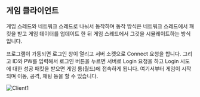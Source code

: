 
## 게임 클라이언트
게임 스레드와 네트워크 스레드로 나눠서 동작하며 동작 방식은 네트워크 스레드에서 패킷을 받고 게임 데이터를 업데이트 한 뒤
게임 스레드에서 그것을 시뮬레이트하는 방식입니다.

프로그램이 가동되면 로그인 창이 열리고 서버 소켓으로 Connect 요청을 합니다. 그리고 ID와 PW를 입력해서 로그인 버튼을 누르면 서버로 Login 요청을 하고
Login 시도에 대한 성공 패킷을 받으면 게임 룸(월드)에 접속하게 됩니다. 여기서부터 게임이 시작되며 이동, 공격, 채팅 등을 할 수 있습니다. 

![Client1](https://github.com/seejh/ClientPortfolio/assets/152791315/5d592811-141e-417d-87df-4bd0aca5cc32)
